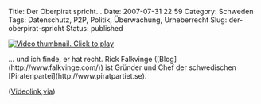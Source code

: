Title: Der Oberpirat spricht...
Date: 2007-07-31 22:59
Category: Schweden
Tags: Datenschutz, P2P, Politik, Überwachung, Urheberrecht
Slug: der-oberpirat-spricht
Status: published

<p>
<script type="text/javascript" src="http://blip.tv/scripts/pokkariPlayer.js?ver=2007072801"></script>
<script type="text/javascript" src="http://blip.tv/syndication/write_player?skin=js&amp;posts_id=323602&amp;source=3&amp;autoplay=true&amp;file_type=flv&amp;player_width=500&amp;player_height=340"></script>
<div id="blip_movie_content_323602">

[![Video thumbnail. Click to
play](http://blip.tv/file/get/OSCON-OSCON2007RickFalkvinge272.flv.jpg "Click to play")](http://blip.tv/file/get/OSCON-OSCON2007RickFalkvinge272.flv)

</div>

</p>
... und ich finde, er hat recht. Rick Falkvinge
([Blog](http://www.falkvinge.com/)) ist Gründer und Chef der
schwedischen [Piratenpartei](http://www.piratpartiet.se).

([Videolink](http://blip.tv/file/318885/),[via](http://netzpolitik.org/2007/har-har/))

